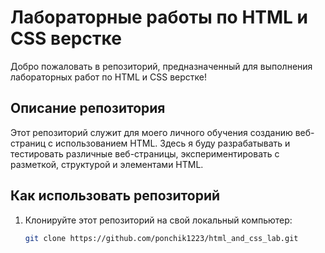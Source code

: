 # Лабораторные работы по HTML и CSS верстке

Добро пожаловать в репозиторий, предназначенный для выполнения лабораторных работ по HTML и CSS верстке!

## Описание репозитория

Этот репозиторий служит для моего личного обучения созданию веб-страниц с использованием HTML. Здесь я буду разрабатывать и тестировать различные веб-страницы, экспериментировать с разметкой, структурой и элементами HTML.

## Как использовать репозиторий

1. Клонируйте этот репозиторий на свой локальный компьютер:

   ```bash
   git clone https://github.com/ponchik1223/html_and_css_lab.git

